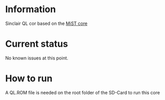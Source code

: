 # Information
Sinclair QL cor based on the [MiST core](https://github.com/mist-devel/ql)
# Current status
No known issues at this point.
# How to run
A QL.ROM file is needed on the root folder of the SD-Card to run this core
